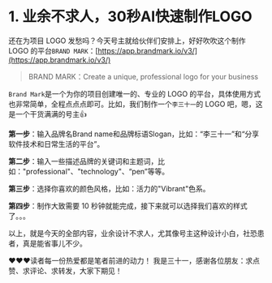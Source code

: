 # 1. 业余不求人，30秒AI快速制作LOGO

还在为项目 LOGO 发愁吗？今天号主就给伙伴们安排上，好好吹吹这个制作 LOGO 的平台`BRAND MARK`：[https://app.brandmark.io/v3/](https://app.brandmark.io/v3/)

> BRAND MARK：Create a unique, professional logo for your business

`Brand Mark`是一个为你的项目创建唯一的、专业的 LOGO 的平台，具体使用方式也非常简单，全程点点点即可。比如，我们制作一个`李三十一`的 LOGO 吧，嗯，这是一个干货满满的号主👍

**第一步**：输入品牌名Brand name和品牌标语Slogan，比如：“李三十一”和“分享软件技术和日常生活的平台”。

**第二步**：输入一些描述品牌的关键词和主题词，比如："professional"、"technology"、“pen”等等。

**第三步**：选择你喜欢的颜色风格，比如：活力的"Vibrant"色系。

**第四步**：制作大致需要 10 秒钟就能完成，接下来就可以选择我们喜欢的样式了。。。

以上，就是今天的全部内容，业余设计不求人，尤其像号主这种设计小白，社恐患者，真是能省事儿不少。

❤️❤️❤️读者每一份热爱都是笔者前进的动力！ 我是三十一，感谢各位朋友：求点赞、求评论、求转发，大家下期见！
